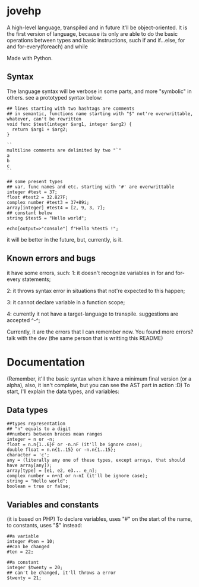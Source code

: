# jovehp
A high-level language, transpiled and in future it'll be object-oriented. It is the first version of language, because its only are able to do the basic operations between types and basic instructions, such if and if...else, for and for-every(foreach) and while

Made with Python.


## Syntax

The language syntax will be verbose in some parts, and more "symbolic" in others. see a prototyped syntax below:

```
## lines starting with two hashtags are comments
## in semantic, functions name starting with "$" not're overwrittable, whatever, can't be rewritten
void func $test(integer $arg1, integer $arg2) {
  return $arg1 + $arg2;
}

``
multiline comments are delimited by two "`"
a
b
c
``

## some present types
## var, func names and etc. starting with '#' are overwrittable
integer #test = 37;
float #test2 = 32.827F;
complex number #test3 = 37+89i;
array[integer] #test4 = [2, 9, 3, 7];
## constant below
string $test5 = "Hello world";

echo[output=>"console"] f"Hello %test5 !";

```
it will be better in the future, but, currently, is it.


## Known errors and bugs

it have some errors, such:
  1: it doesn't recognize variables in for and for-every statements;

  2: it throws syntax error in situations that not're expected to this happen;

  3: it cannot declare variable in a function scope;

  4: currently it not have a target-language to transpile. suggestions are accepted ^-^;

  Currently, it are the errors that I can remember now. You found more errors? talk with the dev (the same person that is writting this README)




# Documentation
(Remember, it'll the basic syntax when it have a minimum final version (or a alpha), also, it isn't complete, but you can see the AST part in action :D)
To start, I'll explain the data types, and variables:
## Data types
```
##types representation
## "n" equals to a digit
##numbers between braces mean ranges
integer = n or -n;
float = n.n{1..6}F or -n.nF (it'll be ignore case);
double float = n.n{1..15} or -n.n{1..15};
character = 'c';
any = (literally any one of these types, except arrays, that should have array[any]);
array[type] = [e1, e2, e3... e_n];
complex number = n+nI or n-nI (it'll be ignore case);
string = "Hello world";
boolean = true or false;
```

## Variables and constants

(it is based on PHP)
To declare variables, uses "#" on the start of the name, to constants, uses "$" instead:

```
##a variable
integer #ten = 10;
##can be changed
#ten = 22;

##a constant
integer $twenty = 20;
## can't be changed, it'll throws a error
$twenty = 21;

```

